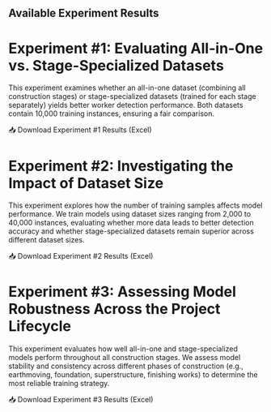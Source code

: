 ## Available Experiment Results
# Experiment #1: Evaluating All-in-One vs. Stage-Specialized Datasets
This experiment examines whether an all-in-one dataset (combining all construction stages) or stage-specialized datasets (trained for each stage separately) yields better worker detection performance. Both datasets contain 10,000 training instances, ensuring a fair comparison.

📥 Download Experiment #1 Results (Excel)

# Experiment #2: Investigating the Impact of Dataset Size
This experiment explores how the number of training samples affects model performance. We train models using dataset sizes ranging from 2,000 to 40,000 instances, evaluating whether more data leads to better detection accuracy and whether stage-specialized datasets remain superior across different dataset sizes.

📥 Download Experiment #2 Results (Excel)

# Experiment #3: Assessing Model Robustness Across the Project Lifecycle
This experiment evaluates how well all-in-one and stage-specialized models perform throughout all construction stages. We assess model stability and consistency across different phases of construction (e.g., earthmoving, foundation, superstructure, finishing works) to determine the most reliable training strategy.

📥 Download Experiment #3 Results (Excel)
